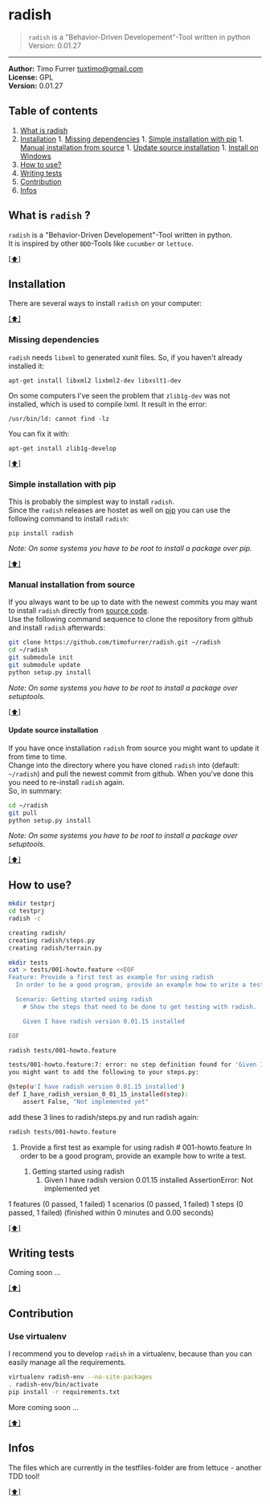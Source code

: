 # radish
> `radish` is a "Behavior-Driven Developement"-Tool written in python <br />
> Version: 0.01.27

***

**Author:** Timo Furrer <tuxtimo@gmail.com><br />
**License:** GPL<br />
**Version:** 0.01.27<br />

## <a name='TOC'></a>Table of contents

  1. [What is radish](#whatis)
  1. [Installation](#installation)
    1. [Missing dependencies](#missing_dependencies)
    1. [Simple installation with pip](#installation_pip)
    1. [Manual installation from source](#installation_source)
    1. [Update source installation](#installation_update)
    1. [Install on Windows](WINDOWS_INSTALLATION_GUIDE.md)
  1. [How to use?](#usage)
  1. [Writing tests](#write_tests)
  1. [Contribution](#contribution)
  1. [Infos](#infos)

## <a name='whatis'></a>What is `radish` ?
`radish` is a "Behavior-Driven Developement"-Tool written in python.<br />
It is inspired by other `BDD`-Tools like `cucumber` or `lettuce`.<br />

[[⬆]](#TOC)

## <a name='installation'></a>Installation
There are several ways to install `radish` on your computer:

[[⬆]](#TOC)

### <a name='missing_dependencies'></a>Missing dependencies
`radish` needs `libxml` to generated xunit files. So, if you haven't already installed it:

    apt-get install libxml2 lixbml2-dev libxslt1-dev

On some computers I've seen the problem that `zlib1g-dev` was not installed, which is used to compile lxml.
It result in the error:

    /usr/bin/ld: cannot find -lz

You can fix it with:

    apt-get install zlib1g-develop

[[⬆]](#TOC)

### <a name='installation_pip'></a>Simple installation with pip
This is probably the simplest way to install `radish`.<br />
Since the `radish` releases are hostet as well on [pip](https://pypi.python.org/pypi/pip) you can use the following command to install `radish`:

    pip install radish

*Note: On some systems you have to be root to install a package over pip.*

[[⬆]](#TOC)

### <a name='installation_source'></a>Manual installation from source
If you always want to be up to date with the newest commits you may want to install `radish` directly from [source code](https://github.com/timofurrer/radish).<br />
Use the following command sequence to clone the repository from github and install `radish` afterwards:

```bash
git clone https://github.com/timofurrer/radish.git ~/radish
cd ~/radish
git submodule init
git submodule update
python setup.py install
```

*Note: On some systems you have to be root to install a package over setuptools.*

[[⬆]](#TOC)

#### <a name='installation_update'></a>Update source installation
If you have once installation `radish` from source you might want to update it from time to time.<br />
Change into the directory where you have cloned `radish` into (default: `~/radish`) and pull the newest commit from github. When you've done this you need to re-install `radish` again.<br />
So, in summary:

```bash
cd ~/radish
git pull
python setup.py install
```

*Note: On some systems you have to be root to install a package over setuptools.*

[[⬆]](#TOC)

## <a name='usage'></a>How to use?

```bash
mkdir testprj
cd testprj
radish -c
```

```bash
creating radish/
creating radish/steps.py
creating radish/terrain.py
```

```bash
mkdir tests
cat > tests/001-howto.feature <<EOF
Feature: Provide a first test as example for using radish
  In order to be a good program, provide an example how to write a test.

  Scenario: Getting started using radish
    # Show the steps that need to be done to get testing with radish.

    Given I have radish version 0.01.15 installed

EOF
```

```bash
radish tests/001-howto.feature
```

```bash
tests/001-howto.feature:7: error: no step definition found for 'Given I have radish version 0.01.15 installed'
you might want to add the following to your steps.py:

@step(u'I have radish version 0.01.15 installed')
def I_have_radish_version_0_01_15_installed(step):
    assert False, "Not implemented yet"

```

add these 3 lines to radish/steps.py and run radish again:

```bash
radish tests/001-howto.feature
```

  1. Provide a first test as example for using radish                                  # 001-howto.feature
     In order to be a good program, provide an example how to write a test.

     1. Getting started using radish
        1. Given I have radish version 0.01.15 installed
           AssertionError: Not implemented yet

1 features (0 passed, 1 failed)
1 scenarios (0 passed, 1 failed)
1 steps (0 passed, 1 failed)
(finished within 0 minutes and 0.00 seconds)


[[⬆]](#TOC)

## <a name='write_tests'></a>Writing tests
Coming soon ...

[[⬆]](#TOC)

## <a name='contribution'></a>Contribution
### <a name='contribution_virtuelenv'></a> Use virtualenv
I recommend you to develop `radish` in a virtualenv, because than you can easily manage all the requirements.

```bash
virtualenv radish-env --no-site-packages
. radish-env/bin/activate
pip install -r requirements.txt
```

More coming soon ...

[[⬆]](#TOC)

## <a name='infos'></a>Infos
The files which are currently in the testfiles-folder are from lettuce - another TDD tool!

[[⬆]](#TOC)
